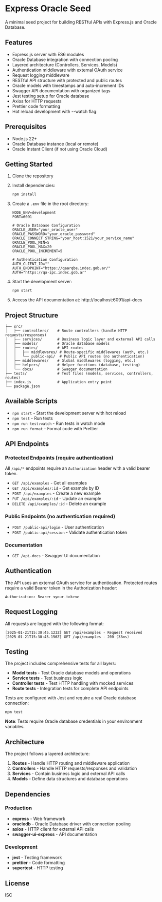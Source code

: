 # Express Oracle Seed

A minimal seed project for building RESTful APIs with Express.js and Oracle Database.

## Features

- Express.js server with ES6 modules
- Oracle Database integration with connection pooling
- Layered architecture (Controllers, Services, Models)
- Authentication middleware with external OAuth service
- Request logging middleware
- RESTful API structure with protected and public routes
- Oracle models with timestamps and auto-increment IDs
- Swagger API documentation with organized tags
- Jest testing setup for Oracle database
- Axios for HTTP requests
- Prettier code formatting
- Hot reload development with --watch flag

## Prerequisites

- Node.js 22+
- Oracle Database instance (local or remote)
- Oracle Instant Client (if not using Oracle Cloud)

## Getting Started

1. Clone the repository
2. Install dependencies:

   ```bash
   npm install
   ```

3. Create a `.env` file in the root directory:

   ```env
   NODE_ENV=development
   PORT=6091

   # Oracle Database Configuration
   ORACLE_USER="your_oracle_user"
   ORACLE_PASSWORD="your_oracle_password"
   ORACLE_CONNECT_STRING="your_host:1521/your_service_name"
   ORACLE_POOL_MIN=5
   ORACLE_POOL_MAX=20
   ORACLE_POOL_INCREMENT=5

   # Authentication Configuration
   AUTH_CLIENT_ID=""
   AUTH_ENDPOINT="https://qaarqbe.indec.gob.ar/"
   AUTH="https://qa-ipc.indec.gob.ar"
   ```

4. Start the development server:

   ```bash
   npm start
   ```

5. Access the API documentation at: http://localhost:6091/api-docs

## Project Structure

```
├── src/
│   ├── controllers/    # Route controllers (handle HTTP requests/responses)
│   ├── services/       # Business logic layer and external API calls
│   ├── models/         # Oracle database models
│   ├── routes/         # API routes
│   │   ├── middlewares/ # Route-specific middlewares (auth, etc.)
│   │   └── public-api/  # Public API routes (no authentication)
│   ├── middlewares/    # Global middlewares (logging, etc.)
│   ├── helpers/        # Helper functions (database, testing)
│   └── docs/           # Swagger documentation
├── tests/              # Test files (models, services, controllers, routes)
├── index.js            # Application entry point
└── package.json
```

## Available Scripts

- `npm start` - Start the development server with hot reload
- `npm test` - Run tests
- `npm run test:watch` - Run tests in watch mode
- `npm run format` - Format code with Prettier

## API Endpoints

### Protected Endpoints (require authentication)
All `/api/*` endpoints require an `Authorization` header with a valid bearer token.

- `GET /api/examples` - Get all examples
- `GET /api/examples/:id` - Get example by ID
- `POST /api/examples` - Create a new example
- `PUT /api/examples/:id` - Update an example
- `DELETE /api/examples/:id` - Delete an example

### Public Endpoints (no authentication required)
- `POST /public-api/login` - User authentication
- `POST /public-api/session` - Validate authentication token

### Documentation
- `GET /api-docs` - Swagger UI documentation

## Authentication

The API uses an external OAuth service for authentication. Protected routes require a valid Bearer token in the Authorization header:

```
Authorization: Bearer <your-token>
```

## Request Logging

All requests are logged with the following format:
```
[2025-01-21T15:30:45.123Z] GET /api/examples - Request received
[2025-01-21T15:30:45.156Z] GET /api/examples - 200 (33ms)
```

## Testing

The project includes comprehensive tests for all layers:

- **Model tests** - Test Oracle database models and operations
- **Service tests** - Test business logic
- **Controller tests** - Test HTTP handling with mocked services
- **Route tests** - Integration tests for complete API endpoints

Tests are configured with Jest and require a real Oracle database connection:

```bash
npm test
```

**Note**: Tests require Oracle database credentials in your environment variables.

## Architecture

The project follows a layered architecture:

1. **Routes** - Handle HTTP routing and middleware application
2. **Controllers** - Handle HTTP requests/responses and validation
3. **Services** - Contain business logic and external API calls
4. **Models** - Define data structures and database operations

## Dependencies

### Production
- **express** - Web framework
- **oracledb** - Oracle Database driver with connection pooling
- **axios** - HTTP client for external API calls
- **swagger-ui-express** - API documentation

### Development
- **jest** - Testing framework
- **prettier** - Code formatting
- **supertest** - HTTP testing

## License

ISC